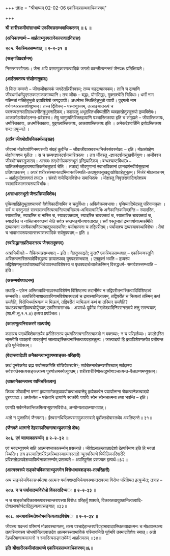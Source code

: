 +++
title = "श्रीभाष्यम् 02-02-06 एकस्मिन्नसम्भवाधिकरणम्"

+++


**श्री** **शारीरकमीमांसाभाष्ये** **एकस्मिन्नसम्भवाधिकरणम्** **॥** **६** **॥**

**(अधिकरणार्थः – आर्हताभ्युपगतानेकान्तवादनिरासः)**

**२०५**. **नैकस्मिन्नसम्भवात्** **॥** **२**–**२**–**३१** **॥**

**(सङ्गतिप्रदर्शनम्)**

निरस्तास्सौगताः। जैना अपि परमाणुकारणत्वादिकं जगतो वदन्तीत्यनन्तरं जैनपक्षः प्रतिक्षिप्यते।

**(आर्हतमतस्य संग्रहेणानुवादः)**

ते किल मन्यन्ते – जीवाजीवात्मकं जगदेतन्निरीश्वरम्; तच्च षड्द्रव्यात्मकम्। तानि च द्रव्याणि जीवधर्माधर्मपुद्गलकालाकाशाख्यानि। तत्र जीवाः – बद्धाः, योगसिद्धाः, मुक्ताश्चेति त्रिविधाः। धर्मो नाम गतिमतां गतिहेतुभूतो द्रव्यविशेषो जगद्व्यापी। अधर्मश्च स्थितिहेतुभूतो व्यापी। पुद्गलो नाम वर्णगन्धरसस्पर्शवद्द्रव्यम्। तच्च द्विविधम् – परमाणुरूपम्, तत्सङ्घातरूपं च पवनज्वलनसलिलधरणीतनुभुवनादिकम्। कालस्तु अभूदस्तिभविष्यतीति व्यवहारहेतुरणुरूपो द्रव्यविशेषः। आकाशोऽप्येकोऽनन्त-प्रदेशश्च। तेषु चाणुव्यतिरिक्तद्रव्याणि पञ्चास्तिकाया इति च संगृह्यते – जीवास्तिकायः, धर्मास्तिकायः, अधर्मास्तिकायः, पुद्गलास्तिकायः, आकाशास्तिकायः इति । अनेकदेशवर्तिनि द्रव्येऽस्तिकाय शब्दः प्रयुज्यते ।

**(तत्रैव जीवमोक्षौपयिकार्थसङ्ग्रहः)**

जीवानां मोक्षोपयोगिनमपरमपि संग्रहं कुर्वन्ति – जीवाजीवास्रवबन्धनिर्जरसंवरमोक्षाः – इति। मोक्षसंग्रहेण मोक्षोपायश्च गृहीतः । स च सम्यग्ज्ञानदर्शनचारित्ररूपः । तत्र जीवस्तु -ज्ञानदर्शनसुखवीर्यगुणः। अजीवश्च जीवभोग्यवस्तुजातम्। आस्रवः तद्भोगोपकरणभूतं इन्द्रियादिकम्। बन्धश्चाष्टविध**ः –** घातिकर्मचतुष्टयमघातिकर्मचतुष्टयं चेति । तत्राद्यं जीवगुणानां स्वाभाविकानां ज्ञानदर्शनवीर्यसुखानां प्रतिघातकरम् । अपरं शरीरसंस्थानतदभिमानतत्स्थिति-तत्प्रयुक्तसुखदुःखोपेक्षाहेतुभूतम्। निर्जरं मोक्षसाधनम् – अर्हादुपदेशावगतं तप**ः** । संवरो नामेन्द्रियनिरोधः समाधिरूपः । मोक्षस्तु निवृत्तरागादिक्लेशस्य स्वाभाविकात्मस्वरूपाविर्भावः।

**(असाधारणभूतो जैनप्रक्रियाविशेषः)**

पृथिव्यादिहेतुभूताश्चाणवो वैशेषिकादीनामिव न चतुर्विधाः। अपित्वेकस्वभावाः। पृथिव्यादिभेदस्तु परिणामकृतः । सर्वं च वस्तुजातं सत्त्वासत्त्वनित्यत्वानित्यत्वभिन्नत्व-अभिन्नत्वादिभिः अनैकान्तिकमिच्छन्ति – स्यादस्ति, स्यान्नास्ति, स्यादस्ति च नास्ति च, स्यादवक्तव्यम्, स्यादस्ति चावक्तव्यं च, स्यान्नास्ति चावक्तव्यं च, स्यादस्ति च नास्तिचावक्तव्यं चेति सर्वत्र सप्तभङ्गीनयावतारात्। सर्वं वस्तुजातं द्रव्यपर्यायात्मकमिति द्रव्यात्मना सत्त्वैकत्वनित्यत्वाद्युपपादयन्ति; पर्यायात्मना च तद्विपरीतम्। पर्यायाश्च द्रव्यस्यावस्थाविशेषाः। तेषां च भावाभावरूपत्वात्सत्त्वासत्त्वादिकं सर्वमुपपन्नम् – इति ॥

**(स्वसिद्धान्तप्रतिपादनस्य जैनमतदूषणम्)**

अत्राभिधीयते – नैकिस्मन्नसम्भवात् – इति। नैतदुपपद्यते; कुतः? एकस्मिन्नसम्भवात् – एकस्मिन्वस्तुनि अस्तित्वनास्तित्वादेर्विरुद्धस्य छायातपवद् युगपदसम्भवात् । एतदुक्तं भवति – द्रव्यस्य तद्विशेषणभूतपर्यायशब्दाभिधेयावस्थाविशेषस्य च पृथक्पदार्थत्वान्नैकस्मिन् विरुद्धधर्म- समावेशस्सम्भवति – इति।

**(असम्भवोपपादनम्)**

तथाहि – एकेन अस्तित्वादिनाऽवस्थाविशेषेण विशिष्टस्य तदानीमेव न तद्विपरीतनास्तित्वादिविशिष्टत्वं सम्भवति। उत्पत्तिविनाशाख्यपरिणामविशेषास्पदत्वं च द्रव्यस्यानित्यत्वम्, तद्विपरीतं च नित्यत्वं तस्मिन् कथं समवैति, विरोधिधर्माश्रयत्वं च भिन्नत्वं, तद्विपरीतं चाभिन्नत्वं कथं वा तस्मिन् समवैति? यथाऽश्वत्वमहिषत्वयोर्युगपत् एकस्मिन्नसम्भवः। अयमर्थः पूर्वमेव भेदाभेदवादिनिरसनसमये तत्तु समन्वयात् (शा.मी.सू.१.१.४) इत्यत्र प्रपञ्चितः।

**(कालाणुत्वनिराकरणे तात्पर्यम्)**

कालस्य पदार्थविशेषणतयैव प्रतीतेस्तस्य पृथगस्तित्वनास्तित्वादयो न वक्तव्याः; न च परिहर्तव्याः। कालोऽस्ति नास्तीति व्यवहारो व्यवहर्तॄणां जात्याद्यस्तित्वनास्तित्वव्यवहारतुल्यः। जात्यादयो हि द्रव्यविशेषणतयैव प्रतीयन्त इति पूर्वमेवोक्तम्।

**(वेदान्तवादेऽपि अनैकान्त्याभ्युपगमशङ्का-परिहारौ)**

कथं पुनरेकमेव ब्रह्म सर्वात्मकमिति श्रोत्रियैरुच्यते?; सर्वचेतनाचेतनशरीरत्वात् सर्वज्ञस्य सर्वशक्तेस्सत्यसङ्कल्पस्य पुरुषोत्तमस्येत्युक्तम्। शरीरशरीरिणोस्तद्धर्माणाञ्चात्यन्त-वैलक्षण्यमप्युक्तम्।

**(उक्तानैकान्त्यस्य व्यभिचरितत्वम्)**

किञ्च जीवादीनां षण्णां द्रव्याणामेकद्रव्यपर्यायत्वाभावात्तेषु द्रव्यैकत्वेन पयार्यात्मना चैकत्वानेकत्वादयो दुरुपपादाः। अथोच्येत – षडेतानि द्रव्याणि स्वकीयैः पर्यायैः स्वेन स्वेनचात्मना तथा भवन्ति – इति।

एवमपि सर्वमनैकान्तिकमित्यभ्युपगमविरोधः, अन्योन्यतादात्म्याभावात्।

अतो न युक्तमिदं जैनमतम्। ईश्वरानधिष्ठितपरमाणुकारणवादे पूर्वोक्तदोषास्तथैव अवतिष्ठन्ते॥ ३१॥

**(जैनमते आत्मनो देहसमपरिमाणत्वाभ्युपगमतो दोषः)**

**२०६**. **एवं** **चात्माकार्त्स्न्यम्** **॥** **२**–**२**–**३२** **॥**

एवं भवदभ्युपगमे सति आत्मनश्चाकार्त्स्न्यम् प्रसज्यते। जीवोऽसङ्ख्यातप्रदेशो देहपरिमाण इति हि भवतां स्थितिः। तत्र हस्त्यादिशरीरेऽवस्थितस्यात्मनस्ततो न्यूनपरिमाणे पिपीलिकादिशरीरे प्रविशतोऽल्पदेशव्यापित्वेनाकार्त्स्न्यम् प्रसज्यते – अपरिपूर्णता प्रसज्यत इत्यर्थः॥३२॥

**(आत्मस्वरूपे सङ्कोचविकासाभ्युपगमेन विरोधाभावशङ्का-तत्परिहारौ)**

अथ सङ्कोचविकासधर्मतया आत्मनः पर्यायशब्दाभिधेयावस्थान्तरापत्त्या विरोधः परिह्रियत इत्युच्येत; तत्राह –

**२०७**. **न** **च** **पर्यायादप्यविरोधो** **विकारादिभ्य**ः **॥** **२**–**२**–**३३** **॥**

न च सङ्कोचविकासरूपावस्थान्तरापत्त्या विरोधः परिहर्तुं शक्यते, विकारतत्प्रयुक्तानित्यत्वादि-दोषप्रसक्तेर्घटादितुल्यत्वप्रसङ्गात् ॥३३॥

**२०८**. **अन्त्यावस्थितेश्चोभयनित्यत्वादविशेष**ः **॥** **२**–**२**–**३४** **॥**

जीवस्य यदन्त्यं परिमाणं मोक्षावस्थागतम्, तस्य पश्चाद्देहान्तरपरिग्रहाभावादवस्थितत्वादात्मनः च मोक्षावस्थस्य तत्परिमाणस्य चोभयोर्नित्यत्वात्तदेव आत्मनस्स्वाभाविकं परिमाणमिति पूर्वमपि तस्मादविशेषः स्यात्। अतो देहपरिमाणत्वमात्मनो न स्यादित्यसङ्गतमेवेदं आर्हातमतम् ॥३४॥

**इति** **श्रीशारीरकमीमांसाभाष्ये** **एकस्मिन्नसम्भवाधिकरणम्॥६॥**


